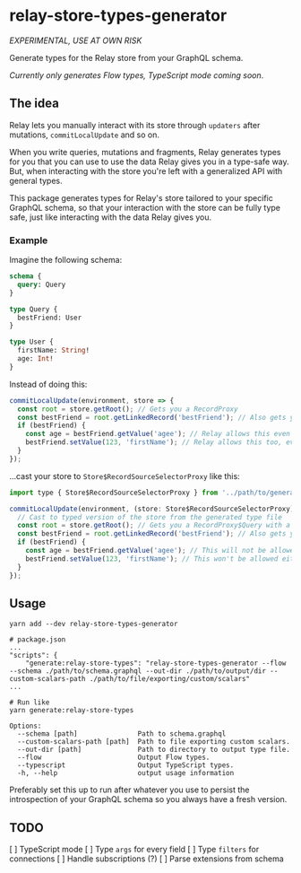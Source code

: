 # relay-store-types-generator

_EXPERIMENTAL, USE AT OWN RISK_

Generate types for the Relay store from your GraphQL schema.

_Currently only generates Flow types, TypeScript mode coming soon_.

## The idea

Relay lets you manually interact with its store through `updaters` after mutations, `commitLocalUpdate` and so on.

When you write queries, mutations and fragments, Relay generates types for you that you can use to use the data Relay gives
you in a type-safe way. But, when interacting with the store you're left with a generalized API with general types.

This package generates types for Relay's store tailored to your specific GraphQL schema, so that your interaction with the store can be
fully type safe, just like interacting with the data Relay gives you.

### Example

Imagine the following schema:

```graphql
schema {
  query: Query
}

type Query {
  bestFriend: User
}

type User {
  firstName: String!
  age: Int!
}
```

Instead of doing this:

```javascript
commitLocalUpdate(environment, store => {
  const root = store.getRoot(); // Gets you a RecordProxy
  const bestFriend = root.getLinkedRecord('bestFriend'); // Also gets you a RecordProxy, but nullable
  if (bestFriend) {
    const age = bestFriend.getValue('agee'); // Relay allows this even though it's mis-spelled
    bestFriend.setValue(123, 'firstName'); // Relay allows this too, even though firstName is supposed to be a string
  }
});
```

...cast your store to `Store$RecordSourceSelectorProxy` like this:

```javascript
import type { Store$RecordSourceSelectorProxy } from '../path/to/generated/relay-store-types.js.flow';

commitLocalUpdate(environment, (store: Store$RecordSourceSelectorProxy) => {
  // Cast to typed version of the store from the generated type file
  const root = store.getRoot(); // Gets you a RecordProxy$Query with a shape corresponding to your root query
  const bestFriend = root.getLinkedRecord('bestFriend'); // Also gets you a ?RecordProxy$User since this is actually a user
  if (bestFriend) {
    const age = bestFriend.getValue('agee'); // This will not be allowed since there's no getValue method for "agee" on RecordProxy$User
    bestFriend.setValue(123, 'firstName'); // This won't be allowed either, because the method that accepts 'firstName' as key expects the value to be ?string
  }
});
```

## Usage

```
yarn add --dev relay-store-types-generator

# package.json
...
"scripts": {
    "generate:relay-store-types": "relay-store-types-generator --flow --schema ./path/to/schema.graphql --out-dir ./path/to/output/dir --custom-scalars-path ./path/to/file/exporting/custom/scalars"
...

# Run like
yarn generate:relay-store-types
```

```
Options:
  --schema [path]               Path to schema.graphql
  --custom-scalars-path [path]  Path to file exporting custom scalars.
  --out-dir [path]              Path to directory to output type file.
  --flow                        Output Flow types.
  --typescript                  Output TypeScript types.
  -h, --help                    output usage information
```

Preferably set this up to run after whatever you use to persist the introspection of your GraphQL schema so you always have a fresh version.

## TODO

[ ] TypeScript mode
[ ] Type `args` for every field
[ ] Type `filters` for connections
[ ] Handle subscriptions (?)
[ ] Parse extensions from schema
